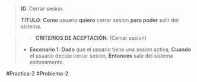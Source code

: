 > **ID**: Cerrar sesion.
>
> **TÍTULO**: **Como** usuario  **quiero** cerrar sesion **para poder** salir del sistema.

> > **CRITERIOS DE ACEPTACIÓN**: (Cerrar sesion)
> -  **Escenario 1**: 
> **Dado** que el usuario tiene una sesion activa,
> **Cuando** el usuario decide cerrar sesion,
> **Entonces** sale del sistema exitosamente. 


#Practica-2 #Problema-2